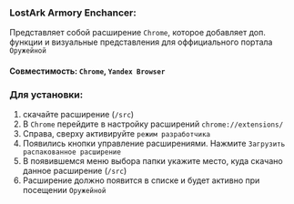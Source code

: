 ### LostArk Armory Enchancer:

Представляет собой расширение `Chrome`, которое добавляет доп. функции и визуальные представления для оффициального портала `Оружейной`

#### Совместимость: `Chrome`, `Yandex Browser`

### Для установки:
1. скачайте расширение (`/src`)
2. В `Chrome` перейдите в настройку расширений `chrome://extensions/`
3. Справа, сверху активируйте `режим разработчика`
4. Появились кнопки управление расширениями. Нажмите `Загрузить распакованное расширение`
5. В появившемся меню выбора папки укажите место, куда скачано данное расширение (`/src`)
6. Расширение должно появится в списке и будет активно при посещении `Оружейной`